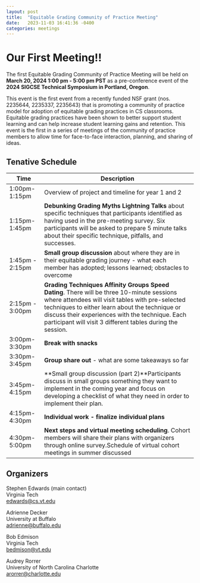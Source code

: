 ```yaml
---
layout: post
title:  "Equitable Grading Community of Practice Meeting"
date:   2023-11-03 16:41:36 -0400
categories: meetings
---
```


# Our First Meeting!!

The first Equitable Grading Community of Practice Meeting will be held on **March 20, 2024 1:00 pm - 5:00 pm PST**  as a pre-conference event of the **2024 SIGCSE Technical Symposium in Portland, Oregon**.

This event is the first event from a recently funded NSF grant (nos. 2235644, 2235337, 2235643) that is promoting a community of practice model for adoption of equitable grading practices in CS classrooms. Equitable grading practices have been shown to better support student learning and can help increase student learning gains and retention. This event is the first in a series of meetings of the community of practice members to allow time for face-to-face interaction, planning, and sharing of ideas. 


## Tenative Schedule

| Time               | Description |
| ------------------ | ----------- |
| 1:00pm-1:15pm      | Overview of project and timeline for year 1 and 2 |
| 1:15pm-1:45pm      | **Debunking Grading Myths Lightning Talks** about specific techniques that participants identified as having used in the pre-meeting survey. Six participants will be asked to prepare 5 minute talks about their specific technique, pitfalls, and successes. |
| 1:45pm - 2:15pm | **Small group discussion** about where they are in their equitable grading journey - what each member has adopted; lessons learned; obstacles to overcome |
| 2:15pm - 3:00pm | **Grading Techniques Affinity Groups Speed Dating**. There will be three 10-minute sessions where attendees will visit tables with pre-selected techniques to either learn about the technique or discuss their experiences with the technique. Each participant will visit 3 different tables during the session. |
| 3:00pm-3:30pm | **Break with snacks** |
| 3:30pm-3:45pm | **Group share out** - what are some takeaways so far |
| 3:45pm-4:15pm | **Small group discussion (part 2)**Participants discuss in small groups something they want to implement in the coming year and focus on developing a checklist of what they need in order to implement their plan.|
|4:15pm-4:30pm | **Individual work - finalize individual plans** |
|4:30pm-5:00pm | **Next steps and virtual meeting scheduling**. Cohort members will share their plans with organizers through online survey.Schedule of virtual cohort meetings in summer discussed |

## Organizers
Stephen Edwards (main contact)<br>
Virginia Tech<br>
edwards@cs.vt.edu<br>

Adrienne Decker<br>
University at Buffalo<br>
adrienne@buffalo.edu<br>

Bob Edmison<br>
Virginia Tech<br>
bedmison@vt.edu <br>

Audrey Rorrer<br>
University of North Carolina Charlotte<br>
arorrer@charlotte.edu<br>

